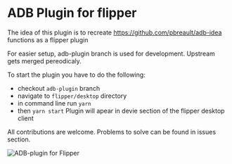 # ADB Plugin for flipper

The idea of this plugin is to recreate https://github.com/pbreault/adb-idea functions as a flipper plugin

For easier setup, adb-plugin branch is used for development. Upstream gets merged pereodicaly.

To start the plugin you have to do the following:

- checkout `adb-plugin` branch
- navigate to `flipper/desktop` directory
- in command line run `yarn`
- then `yarn start`
  Plugin will apear in devie section of the flipper desktop client

All contributions are welcome.
Problems to solve can be found in issues section.

![ADB-plugin for Flipper](https://i.ibb.co/VS7ThyB/Screen-Shot-2020-11-28-at-18-08-21.png)
